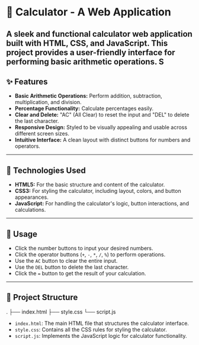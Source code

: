 # 🧮 Calculator - A Web Application

A sleek and functional calculator web application built with HTML, CSS, and JavaScript. This project provides a user-friendly interface for performing basic arithmetic operations.
S
---

## ✨ Features

* **Basic Arithmetic Operations:** Perform addition, subtraction, multiplication, and division.
* **Percentage Functionality:** Calculate percentages easily.
* **Clear and Delete:** "AC" (All Clear) to reset the input and "DEL" to delete the last character.
* **Responsive Design:** Styled to be visually appealing and usable across different screen sizes.
* **Intuitive Interface:** A clean layout with distinct buttons for numbers and operators.

---

## 🚀 Technologies Used

* **HTML5:** For the basic structure and content of the calculator.
* **CSS3:** For styling the calculator, including layout, colors, and button appearances.
* **JavaScript:** For handling the calculator's logic, button interactions, and calculations.

---

## 📝 Usage

* Click the number buttons to input your desired numbers.
* Click the operator buttons (`+`, `-`, `*`, `/`, `%`) to perform operations.
* Use the `AC` button to clear the entire input.
* Use the `DEL` button to delete the last character.
* Click the `=` button to get the result of your calculation.

---

## 📂 Project Structure

.
├── index.html
├── style.css
└── script.js

* `index.html`: The main HTML file that structures the calculator interface.
* `style.css`: Contains all the CSS rules for styling the calculator.
* `script.js`: Implements the JavaScript logic for calculator functionality.

